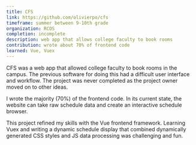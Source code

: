 ```yaml
---
title: CFS
link: https://github.com/olivierpo/cfs
timeframe: summer between 9-10th grade
organization: RCOS
completion: incomplete
description: web app that allows college faculty to book rooms
contribution: wrote about 70% of frontend code
learned: Vue, Vuex
---
```

CFS was a web app that allowed college faculty to book rooms in the campus. The previous software for doing this had a difficult user interface and workflow. The project was never completed as the project owner moved on to other ideas.

I wrote the majority (70%) of the frontend code. In its current state, the website can take raw schedule data and create an interactive schedule browser.

This project refined my skills with the Vue frontend framework. Learning Vuex and writing a dynamic schedule display that combined dynamically generated CSS styles and JS data processing was challenging and fun.